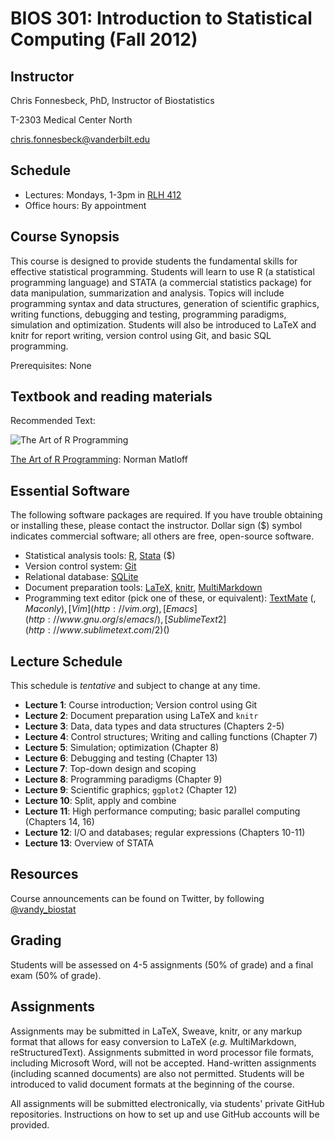# BIOS 301: Introduction to Statistical Computing (Fall 2012)

## Instructor

Chris Fonnesbeck, PhD, Instructor of Biostatistics

T-2303 Medical Center North

chris.fonnesbeck@vanderbilt.edu


## Schedule

* Lectures: Mondays, 1-3pm in [RLH 412](http://goo.gl/maps/4c3W)
* Office hours: By appointment


## Course Synopsis

This course is designed to provide students the fundamental skills for effective statistical programming. Students will learn to use R (a statistical programming language) and STATA (a commercial statistics package) for data manipulation, summarization and analysis. Topics will include programming syntax and data structures, generation of scientific graphics, writing functions, debugging and testing, programming paradigms, simulation and optimization. Students will also be introduced to LaTeX and knitr for report writing, version control using Git, and basic SQL programming.

Prerequisites: None

<!-- ## Course Outline

- Source control using Git
- LaTeX and document preparation
- Basic R syntax and semantics
- Data types and data structures
- Flow control and looping
- Writing and calling functions
- Top-down design and scoping
- Debugging and testing
- Functions as objects
- Split/apply/combine
- Simulation
- Optimization
- Regular expressions
- Databases
- Stata -->

## Textbook and reading materials

Recommended Text:

![The Art of R Programming](http://nostarch.com/sites/default/files/imagecache/product_main_page/R_cvr_front.png)

[The Art of R Programming](http://nostarch.com/artofr.htm): Norman Matloff


## Essential Software

The following software packages are required. If you have trouble obtaining or installing these, please contact the instructor. Dollar sign ($) symbol indicates commercial software; all others are free, open-source software.

* Statistical analysis tools: [R](http://cran.r-project.org), [Stata](http://www.stata.com) ($)
* Version control system: [Git](http://git-scm.com/)
* Relational database: [SQLite](http://sqlite.org)
* Document preparation tools: [LaTeX](http://www.latex-project.org/), [knitr](http://yihui.name/knitr/), [MultiMarkdown](http://fletcherpenney.net/multimarkdown/)
* Programming text editor (pick one of these, or equivalent): [TextMate](http://macromates.com) ($, Mac only), [Vim](http://vim.org), [Emacs](http://www.gnu.org/s/emacs/), [Sublime Text 2](http://www.sublimetext.com/2) ($)


## Lecture Schedule

This schedule is *tentative* and subject to change at any time.

* **Lecture 1**: Course introduction; Version control using Git
* **Lecture 2**: Document preparation using LaTeX and `knitr`
* **Lecture 3**: Data, data types and data structures (Chapters 2-5)
* **Lecture 4**: Control structures; Writing and calling functions (Chapter 7)
* **Lecture 5**: Simulation; optimization (Chapter 8)
* **Lecture 6**: Debugging and testing (Chapter 13)
* **Lecture 7**: Top-down design and scoping
* **Lecture 8**: Programming paradigms (Chapter 9)
* **Lecture 9**: Scientific graphics; `ggplot2` (Chapter 12)
* **Lecture 10**: Split, apply and combine
* **Lecture 11**: High performance computing; basic parallel computing (Chapters 14, 16)
* **Lecture 12**: I/O and databases; regular expressions (Chapters 10-11)
* **Lecture 13**: Overview of STATA

## Resources

Course announcements can be found on Twitter, by following [@vandy_biostat](https://twitter.com/#!/vandy_biostat)



## Grading

Students will be assessed on 4-5 assignments (50% of grade) and a final exam (50% of grade).


## Assignments

Assignments may be submitted in LaTeX, Sweave, knitr, or any markup format that allows for easy conversion to LaTeX (*e.g.* MultiMarkdown, reStructuredText). Assignments submitted in word processor file formats, including Microsoft Word, will not be accepted. Hand-written assignments (including scanned documents) are also not permitted. Students will be introduced to valid document formats at the beginning of the course.

All assignments will be submitted electronically, via students' private GitHub repositories. Instructions on how to set up and use GitHub accounts will be provided.